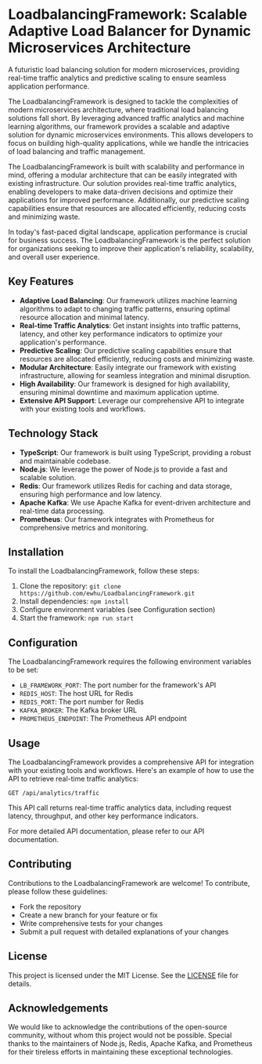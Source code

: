 # LoadbalancingFramework: Scalable Adaptive Load Balancer for Dynamic Microservices Architecture
A futuristic load balancing solution for modern microservices, providing real-time traffic analytics and predictive scaling to ensure seamless application performance.

The LoadbalancingFramework is designed to tackle the complexities of modern microservices architecture, where traditional load balancing solutions fall short. By leveraging advanced traffic analytics and machine learning algorithms, our framework provides a scalable and adaptive solution for dynamic microservices environments. This allows developers to focus on building high-quality applications, while we handle the intricacies of load balancing and traffic management.

The LoadbalancingFramework is built with scalability and performance in mind, offering a modular architecture that can be easily integrated with existing infrastructure. Our solution provides real-time traffic analytics, enabling developers to make data-driven decisions and optimize their applications for improved performance. Additionally, our predictive scaling capabilities ensure that resources are allocated efficiently, reducing costs and minimizing waste.

In today's fast-paced digital landscape, application performance is crucial for business success. The LoadbalancingFramework is the perfect solution for organizations seeking to improve their application's reliability, scalability, and overall user experience.

## Key Features

* **Adaptive Load Balancing**: Our framework utilizes machine learning algorithms to adapt to changing traffic patterns, ensuring optimal resource allocation and minimal latency.
* **Real-time Traffic Analytics**: Get instant insights into traffic patterns, latency, and other key performance indicators to optimize your application's performance.
* **Predictive Scaling**: Our predictive scaling capabilities ensure that resources are allocated efficiently, reducing costs and minimizing waste.
* **Modular Architecture**: Easily integrate our framework with existing infrastructure, allowing for seamless integration and minimal disruption.
* **High Availability**: Our framework is designed for high availability, ensuring minimal downtime and maximum application uptime.
* **Extensive API Support**: Leverage our comprehensive API to integrate with your existing tools and workflows.

## Technology Stack

* **TypeScript**: Our framework is built using TypeScript, providing a robust and maintainable codebase.
* **Node.js**: We leverage the power of Node.js to provide a fast and scalable solution.
* **Redis**: Our framework utilizes Redis for caching and data storage, ensuring high performance and low latency.
* **Apache Kafka**: We use Apache Kafka for event-driven architecture and real-time data processing.
* **Prometheus**: Our framework integrates with Prometheus for comprehensive metrics and monitoring.

## Installation

To install the LoadbalancingFramework, follow these steps:

1. Clone the repository: `git clone https://github.com/ewhu/LoadbalancingFramework.git`
2. Install dependencies: `npm install`
3. Configure environment variables (see Configuration section)
4. Start the framework: `npm run start`

## Configuration

The LoadbalancingFramework requires the following environment variables to be set:

* `LB_FRAMEWORK_PORT`: The port number for the framework's API
* `REDIS_HOST`: The host URL for Redis
* `REDIS_PORT`: The port number for Redis
* `KAFKA_BROKER`: The Kafka broker URL
* `PROMETHEUS_ENDPOINT`: The Prometheus API endpoint

## Usage

The LoadbalancingFramework provides a comprehensive API for integration with your existing tools and workflows. Here's an example of how to use the API to retrieve real-time traffic analytics:

`GET /api/analytics/traffic`

This API call returns real-time traffic analytics data, including request latency, throughput, and other key performance indicators.

For more detailed API documentation, please refer to our API documentation.

## Contributing

Contributions to the LoadbalancingFramework are welcome! To contribute, please follow these guidelines:

* Fork the repository
* Create a new branch for your feature or fix
* Write comprehensive tests for your changes
* Submit a pull request with detailed explanations of your changes

## License

This project is licensed under the MIT License. See the [LICENSE](https://github.com/ewhu/LoadbalancingFramework/blob/main/LICENSE) file for details.

## Acknowledgements

We would like to acknowledge the contributions of the open-source community, without whom this project would not be possible. Special thanks to the maintainers of Node.js, Redis, Apache Kafka, and Prometheus for their tireless efforts in maintaining these exceptional technologies.